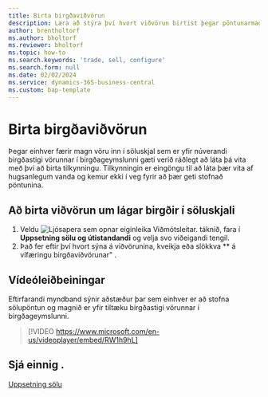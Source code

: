 ```yaml
---
title: Birta birgðaviðvörun
description: Læra að stýra því hvort viðvörun birtist þegar pöntunarmagn er meira en birgðastig vöru.
author: brentholtorf
ms.author: bholtorf
ms.reviewer: bholtorf
ms.topic: how-to
ms.search.keywords: 'trade, sell, configure'
ms.search.form: null
ms.date: 02/02/2024
ms.service: dynamics-365-business-central
ms.custom: bap-template
---
```


# Birta birgðaviðvörun

Þegar einhver færir magn vöru inn í söluskjal sem er yfir núverandi birgðastigi vörunnar í birgðageymslunni gæti verið ráðlegt að láta þá vita með því að birta tilkynningu. Tilkynningin er eingöngu til að láta þær vita af hugsanlegum vanda og kemur ekki í veg fyrir að þær geti stofnað pöntunina.

## Að birta viðvörun um lágar birgðir í söluskjali

1. Veldu ![Ljósapera sem opnar eiginleika Viðmótsleitar.](media/ui-search/search_small.png "Segðu mér hvað þú vilt gera") táknið, fara í **Uppsetning sölu og útistandandi** og velja svo viðeigandi tengil.
1. Það fer eftir því hvort sýna á viðvörunina, kveikja eða slökkva ** á vífæringu birgðaviðvörunar" .

## Vídeóleiðbeiningar

Eftirfarandi myndband sýnir aðstæður þar sem einhver er að stofna sölupöntun og magnið er yfir tiltæku birgðastigi vörunnar í birgðageymslunni.

> [!VIDEO https://www.microsoft.com/en-us/videoplayer/embed/RW1h9hL]

## Sjá einnig .

[Uppsetning sölu](sales-setup-sales.md)
